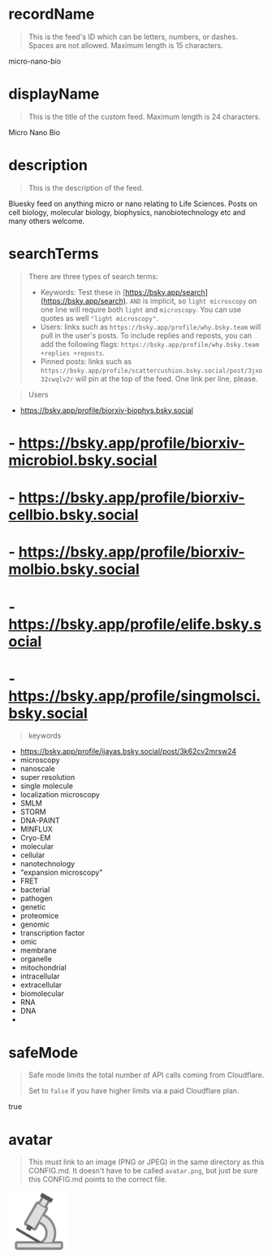 
# recordName

> This is the feed's ID which can be letters, numbers, or dashes. Spaces are not allowed. Maximum length is 15 characters.

micro-nano-bio

# displayName

> This is the title of the custom feed. Maximum length is 24 characters.

Micro Nano Bio

# description

> This is the description of the feed.

Bluesky feed on anything micro or nano relating to Life Sciences. Posts on cell biology, molecular biology, biophysics, nanobiotechnology etc and many others welcome. 

# searchTerms

> There are three types of search terms:
>
> - Keywords: Test these in [https://bsky.app/search](https://bsky.app/search). `AND` is implicit, so `light microscopy` on one line will require both `light` and `microscopy`. You can use quotes as well `"light microscopy"`.
> - Users: links such as `https://bsky.app/profile/why.bsky.team` will pull in the user's posts. To include replies and reposts, you can add the following flags: `https://bsky.app/profile/why.bsky.team +replies +reposts`.
> - Pinned posts: links such as `https://bsky.app/profile/scattercushion.bsky.social/post/3jxo32cwqlv2r` will pin at the top of the feed. One link per line, please.

> Users
- https://bsky.app/profile/biorxiv-biophys.bsky.social
# - https://bsky.app/profile/biorxiv-microbiol.bsky.social
# - https://bsky.app/profile/biorxiv-cellbio.bsky.social
# - https://bsky.app/profile/biorxiv-molbio.bsky.social
# - https://bsky.app/profile/elife.bsky.social
# - https://bsky.app/profile/singmolsci.bsky.social

> keywords
- https://bsky.app/profile/ijayas.bsky.social/post/3k62cv2mrsw24
- microscopy
- nanoscale
- super resolution
- single molecule
- localization microscopy
- SMLM
- STORM
- DNA-PAINT
- MINFLUX
- Cryo-EM
- molecular
- cellular
- nanotechnology
- "expansion microscopy"
- FRET
- bacterial
- pathogen
- genetic
- proteomice
- genomic
- transcription factor
- omic
- membrane
- organelle
- mitochondrial
- intracellular
- extracellular
- biomolecular
- RNA
- DNA
- 

# safeMode

> Safe mode limits the total number of API calls coming from Cloudflare.
>
> Set to `false` if you have higher limits via a paid Cloudflare plan.

true

# avatar

> This must link to an image (PNG or JPEG) in the same directory as this CONFIG.md. It doesn't have to be called `avatar.png`, but just be sure this CONFIG.md points to the correct file.

![](avatar.png)
